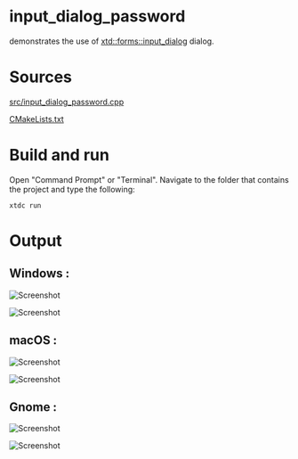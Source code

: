 # input_dialog_password

demonstrates the use of [xtd::forms::input_dialog](../../../../src/xtd_forms/include/xtd/forms/input_dialog.hpp) dialog.

# Sources

[src/input_dialog_password.cpp](src/input_dialog_password.cpp)

[CMakeLists.txt](CMakeLists.txt)

# Build and run

Open "Command Prompt" or "Terminal". Navigate to the folder that contains the project and type the following:

```shell
xtdc run
```

# Output

## Windows :

![Screenshot](../../../../docs/pictures/examples/input_dialog_password_w.png)

![Screenshot](../../../../docs/pictures/examples/input_dialog_password_wd.png)

## macOS :

![Screenshot](../../../../docs/pictures/examples/input_dialog_password_m.png)

![Screenshot](../../../../docs/pictures/examples/input_dialog_password_md.png)

## Gnome :

![Screenshot](../../../../docs/pictures/examples/input_dialog_password_g.png)

![Screenshot](../../../../docs/pictures/examples/input_dialog_password_gd.png)

